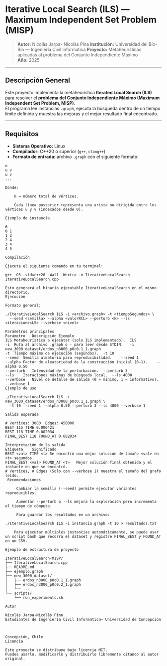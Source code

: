 # Iterative Local Search (ILS) — Maximum Independent Set Problem (MISP)

> **Autor:** Nicolàs Jarpa- Nicolàs Pina 
> **Institución:** Universidad del Bío-Bío — Ingeniería Civil Informatica 
> **Proyecto:** Metaheurísticas aplicadas al problema del Conjunto Independiente Máximo  
> **Año:** 2025  

---

## Descripción General
Este proyecto implementa la metaheurística **Iterated Local Search (ILS)** para resolver el **problema del Conjunto Independiente Máximo (Maximum Independent Set Problem, MISP)**.  
El programa lee instancias `.graph`, ejecuta la búsqueda dentro de un tiempo límite definido y muestra las mejoras y el mejor resultado final encontrado.

---

## Requisitos

-  **Sistema Operativo:** Linux 
-  **Compilador:** C++20 o superior (`g++`, `clang++`)
-  **Formato de entrada:** archivo `.graph` con el siguiente formato:

```text
n
u v
u v
...

Donde:

    n → número total de vértices.

    Cada línea posterior representa una arista no dirigida entre los vértices u y v (indexados desde 0).

Ejemplo de instancia

6
0 1  
1 2  
2 4
3 4  
4 5

Compilación

Ejecuta el siguiente comando en tu terminal:

g++ -O3 -std=c++20 -Wall -Wextra -o IterativeLocalSearch IterativeLocalSearch.cpp

Esto generará el binario ejecutable IterativeLocalSearch en el mismo directorio.
Ejecución

Formato general:

./IterativeLocalSearch ILS -i <archivo.graph> -t <tiempoSegundos> \
  --seed <semilla> --alpha <valorRCL> --perturb <k> --ls <iteracionesLS> --verbose <nivel>

Parámetros principales
Parámetro	Descripción	Ejemplo
ILS	Metaheurística a ejecutar (solo ILS implementado).	ILS
-i	Ruta al archivo .graph o - para leer desde STDIN.	-i new_3000_dataset/erdos_n3000_p0c0.1_1.graph
-t	Tiempo máximo de ejecución (segundos).	-t 10
--seed	Semilla aleatoria para reproducibilidad.	--seed 1
--alpha	Factor de aleatoriedad de la construcción inicial (0–1).	--alpha 0.50
--perturb	Intensidad de la perturbación.	--perturb 3
--ls	Iteraciones máximas de búsqueda local.	--ls 4000
--verbose	Nivel de detalle de salida (0 = mínimo, 1 = informativo).	--verbose 1
Ejemplo de uso

./IterativeLocalSearch ILS -i new_3000_dataset/erdos_n3000_p0c0.1_1.graph \
  -t 10 --seed 1 --alpha 0.50 --perturb 3 --ls 4000 --verbose 1

Salida esperada

# Vertices: 3000  Edges: 450000
BEST 115 TIME 0.000421
BEST 118 TIME 0.002034
FINAL_BEST 118 FOUND_AT 0.002034

Interpretación de la salida
Etiqueta	Significado
BEST <val> TIME <t>	Se encontró una mejor solución de tamaño <val> en <t> segundos.
FINAL_BEST <val> FOUND_AT <t>	Mejor solución final obtenida y el instante en que se encontró.
# Vertices, # Edges	(Solo con --verbose 1) muestra el tamaño del grafo leído.
 Recomendaciones

     Cambiar la semilla (--seed) permite ejecutar variantes reproducibles.

     Aumentar --perturb o --ls mejora la exploración pero incrementa el tiempo de cómputo.

     Para guardar los resultados en un archivo:

./IterativeLocalSearch ILS -i instancia.graph -t 10 > resultados.txt

    Para ejecutar múltiples instancias automáticamente, se puede usar un script bash que recorra el dataset y registre FINAL_BEST y FOUND_AT en un CSV.

Ejemplo de estructura de proyecto

IterativeLocalSearch-MISP/
├── IterativeLocalSearch.cpp
├── README.md
├── ejemplo.graph
├── new_3000_dataset/
│   ├── erdos_n3000_p0c0.1_1.graph
│   ├── erdos_n3000_p0c0.2_1.graph
│   └── ...
└── scripts/
    └── run_experiments.sh

Autor

Nicolàs Jarpa-Nicolàs Pino
Estudiantes de Ingeniería Civil Informatica– Universidad de Concepciòn



Concepción, Chile
Licencia

Este proyecto se distribuye bajo licencia MIT.
Puedes usarlo, modificarlo y distribuirlo libremente citando al autor original.
